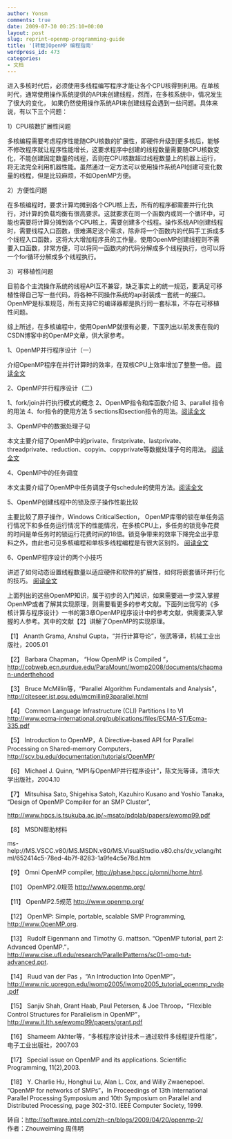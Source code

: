 ```yaml
---
author: Yonsm
comments: true
date: 2009-07-30 00:25:10+00:00
layout: post
slug: reprint-openmp-programming-guide
title: '[转载]OpenMP 编程指南'
wordpress_id: 473
categories:
- 文档
---
```


进入多核时代后，必须使用多线程编写程序才能让各个CPU核得到利用。在单核时代，通常使用操作系统提供的API来创建线程，然而，在多核系统中，情况发生了很大的变化， 如果仍然使用操作系统API来创建线程会遇到一些问题。<!-- more -->具体来说，有以下三个问题：  
  
1）CPU核数扩展性问题  
  
多核编程需要考虑程序性能随CPU核数的扩展性，即硬件升级到更多核后，能够不修改程序就让程序性能增长，这要求程序中创建的线程数量需要随CPU核数变化，不能创建固定数量的线程，否则在CPU核数超过线程数量上的机器上运行，将无法完全利用机器性能。虽然通过一定方法可以使用操作系统API创建可变化数量的线程，但是比较麻烦，不如OpenMP方便。  
  
2）方便性问题  
  
在多核编程时，要求计算均摊到各个CPU核上去，所有的程序都需要并行化执行，对计算的负载均衡有很高要求。这就要求在同一个函数内或同一个循环中，可能也需要将计算分摊到各个CPU核上，需要创建多个线程。操作系统API创建线程时，需要线程入口函数，很难满足这个需求，除非将一个函数内的代码手工拆成多个线程入口函数，这将大大增加程序员的工作量。使用OpenMP创建线程则不需要入口函数，非常方便，可以将同一函数内的代码分解成多个线程执行，也可以将一个for循环分解成多个线程执行。  
  
3）可移植性问题  
  
目前各个主流操作系统的线程API互不兼容，缺乏事实上的统一规范，要满足可移植性得自己写一些代码，将各种不同操作系统的api封装成一套统一的接口。OpenMP是标准规范，所有支持它的编译器都是执行同一套标准，不存在可移植性问题。  
  
综上所述，在多核编程中，使用OpenMP就很有必要，下面列出以前发表在我的CSDN博客中的OpenMP文章，供大家参考。  
  
1、OpenMP并行程序设计（一）  
  
介绍OpenMP程序在并行计算时的效率，在双核CPU上效率增加了整整一倍。 [阅读全文](http://blog.csdn.net/drzhouweiming/archive/2006/08/28/1131537.aspx)  
  
2、OpenMP并行程序设计（二）  
  
1、fork/join并行执行模式的概念 2、OpenMP指令和库函数介绍 3、parallel 指令的用法 4、for指令的使用方法 5 sections和section指令的用法。[阅读全文](http://blog.csdn.net/drzhouweiming/archive/2006/09/04/1175848.aspx)  
  
3、OpenMP中的数据处理子句  
  
本文主要介绍了OpenMP中的private、firstprivate、lastprivate、threadprivate、reduction、copyin、copyprivate等数据处理子句的用法。 [阅读全文](http://blog.csdn.net/drzhouweiming/archive/2008/01/10/2033276.aspx)  
  
4、OpenMP中的任务调度  
  
本文主要介绍了OpenMP中任务调度子句schedule的使用方法。[阅读全文](http://blog.csdn.net/drzhouweiming/archive/2007/10/26/1844762.aspx)  
  
5、OpenMP创建线程中的锁及原子操作性能比较  
  
主要比较了原子操作，Windows CriticalSection， OpenMP库带的锁在单任务运行情况下和多任务运行情况下的性能情况，在多核CPU上，多任务的锁竞争花费的时间是单任务时的锁运行花费时间的18倍。锁竞争带来的效率下降完全出乎意料之外，由此也可见多核编程和单核多线程编程是有很大区别的。 [阅读全文](http://blog.csdn.net/drzhouweiming/archive/2007/07/13/1689853.aspx)  
  
6、OpenMP程序设计的两个小技巧  
  
讲述了如何动态设置线程数量以适应硬件和软件的扩展性，如何将嵌套循环并行化的技巧。 [阅读全文](http://blog.csdn.net/drzhouweiming/archive/2008/05/23/2472454.aspxx)  
  
  
  
上面列出的这些OpenMP知识，属于初步的入门知识，如果需要进一步深入掌握OpenMP或者了解其实现原理，则需要看更多的参考文献。下面列出我写的《多核计算与程序设计》一书的第3章OpenMP程序设计中的参考文献，供需要深入掌握的人参考。其中的文献【2】讲解了OpenMP的实现原理。  
  
【1】           Ananth Grama, Anshul Gupta，“并行计算导论”，张武等译，机械工业出版社，2005.01  
  
【2】           Barbara Chapman， “How OpenMP is Compiled ”，http://cobweb.ecn.purdue.edu/ParaMount/iwomp2008/documents/chapman-underthehood  
  
【3】           Bruce McMillin等，“Parallel Algorithm Fundamentals and Analysis”，http://citeseer.ist.psu.edu/mcmillin93parallel.html  
  
【4】           Common Language Infrastructure (CLI) Partitions I to VI http://www.ecma-international.org/publications/files/ECMA-ST/Ecma-335.pdf  
  
【5】           Introduction to OpenMP，A Directive-based API for Parallel Processing on Shared-memory Computers，http://scv.bu.edu/documentation/tutorials/OpenMP/  
  
【6】           Michael J. Quinn, “MPI与OpenMP并行程序设计”，陈文光等译，清华大学出版社，2004.10  
  
【7】           Mitsuhisa Sato, Shigehisa Satoh, Kazuhiro Kusano and Yoshio Tanaka, “Design of OpenMP Compiler for an SMP Cluster”,  
  
http://www.hpcs.is.tsukuba.ac.jp/~msato/pdplab/papers/ewomp99.pdf  
  
【8】           MSDN帮助材料  
  
ms-help://MS.VSCC.v80/MS.MSDN.v80/MS.VisualStudio.v80.chs/dv_vclang/html/652414c5-78ed-4b7f-8283-1a9fe4c5e78d.htm    
  
【9】           Omni OpenMP compiler, http://phase.hpcc.jp/omni/home.html.  
  
【10】       OpenMP2.0规范     http://www.openmp.org/  
  
【11】       OpenMP2.5规范     http://www.openmp.org/  
  
【12】       OpenMP: Simple, portable, scalable SMP Programming, http://www.OpenMP.org.  
  
【13】       Rudolf Eigenmann and Timothy G. mattson. “OpenMP tutorial, part 2: Advanced OpenMP.”， http://www.cise.ufl.edu/research/ParallelPatterns/sc01-omp-tut-advanced.ppt.  
  
【14】       Ruud van der Pas ，“An Introduction Into OpenMP”，http://www.nic.uoregon.edu/iwomp2005/iwomp2005_tutorial_openmp_rvdp.pdf  
  
【15】       Sanjiv Shah, Grant Haab, Paul Petersen, & Joe Throop，“Flexible Control Structures for Parallelism in OpenMP”，http://www.it.lth.se/ewomp99/papers/grant.pdf  
  
【16】       Shameem Akhter等，“多核程序设计技术－通过软件多线程提升性能”，电子工业出版社，2007.03  
  
【17】       Special issue on OpenMP and its applications. Scientific Programming, 11(2),2003.  
  
【18】       Y. Charlie Hu, Honghui Lu, Alan L. Cox, and Willy Zwaenepoel. “OpenMP for networks of SMPs”，In Proceedings of 13th International Parallel Processing Symposium and 10th Symposium on Parallel and Distributed Processing, page 302-310. IEEE Computer Society, 1999.  
  
  
转自：http://software.intel.com/zh-cn/blogs/2009/04/20/openmp-2/  
作者：Zhouweiming 周伟明  

